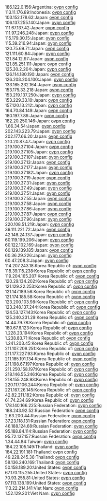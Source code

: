 186.122.0.156:Argentina: [ovpn config](vpn/186_122_0_156.ovpn)  
113.11.176.89:Indonesia: [ovpn config](vpn/113_11_176_89.ovpn)  
103.152.178.62:Japan: [ovpn config](vpn/103_152_178_62.ovpn)  
106.137.255.140:Japan: [ovpn config](vpn/106_137_255_140.ovpn)  
111.67.137.42:Japan: [ovpn config](vpn/111_67_137_42.ovpn)  
111.97.246.248:Japan: [ovpn config](vpn/111_97_246_248.ovpn)  
115.179.30.15:Japan: [ovpn config](vpn/115_179_30_15.ovpn)  
115.39.216.94:Japan: [ovpn config](vpn/115_39_216_94.ovpn)  
120.75.69.71:Japan: [ovpn config](vpn/120_75_69_71.ovpn)  
121.111.60.84:Japan: [ovpn config](vpn/121_111_60_84.ovpn)  
121.84.12.97:Japan: [ovpn config](vpn/121_84_12_97.ovpn)  
121.85.251.111:Japan: [ovpn config](vpn/121_85_251_111.ovpn)  
125.30.2.204:Japan: [ovpn config](vpn/125_30_2_204.ovpn)  
126.114.180.190:Japan: [ovpn config](vpn/126_114_180_190.ovpn)  
126.203.204.100:Japan: [ovpn config](vpn/126_203_204_100.ovpn)  
133.165.232.164:Japan: [ovpn config](vpn/133_165_232_164.ovpn)  
153.175.33.218:Japan: [ovpn config](vpn/153_175_33_218.ovpn)  
153.219.137.250:Japan: [ovpn config](vpn/153_219_137_250.ovpn)  
153.229.33.10:Japan: [ovpn config](vpn/153_229_33_10.ovpn)  
157.120.13.212:Japan: [ovpn config](vpn/157_120_13_212.ovpn)  
164.70.84.149:Japan: [ovpn config](vpn/164_70_84_149.ovpn)  
180.197.7.89:Japan: [ovpn config](vpn/180_197_7_89.ovpn)  
182.20.250.146:Japan: [ovpn config](vpn/182_20_250_146.ovpn)  
1.66.34.54:Japan: [ovpn config](vpn/1_66_34_54.ovpn)  
202.143.223.79:Japan: [ovpn config](vpn/202_143_223_79.ovpn)  
202.177.66.20:Japan: [ovpn config](vpn/202_177_66_20.ovpn)  
210.20.87.47:Japan: [ovpn config](vpn/210_20_87_47.ovpn)  
219.100.37.104:Japan: [ovpn config](vpn/219_100_37_104.ovpn)  
219.100.37.105:Japan: [ovpn config](vpn/219_100_37_105.ovpn)  
219.100.37.107:Japan: [ovpn config](vpn/219_100_37_107.ovpn)  
219.100.37.13:Japan: [ovpn config](vpn/219_100_37_13.ovpn)  
219.100.37.177:Japan: [ovpn config](vpn/219_100_37_177.ovpn)  
219.100.37.182:Japan: [ovpn config](vpn/219_100_37_182.ovpn)  
219.100.37.19:Japan: [ovpn config](vpn/219_100_37_19.ovpn)  
219.100.37.31:Japan: [ovpn config](vpn/219_100_37_31.ovpn)  
219.100.37.49:Japan: [ovpn config](vpn/219_100_37_49.ovpn)  
219.100.37.51:Japan: [ovpn config](vpn/219_100_37_51.ovpn)  
219.100.37.55:Japan: [ovpn config](vpn/219_100_37_55.ovpn)  
219.100.37.58:Japan: [ovpn config](vpn/219_100_37_58.ovpn)  
219.100.37.86:Japan: [ovpn config](vpn/219_100_37_86.ovpn)  
219.100.37.87:Japan: [ovpn config](vpn/219_100_37_87.ovpn)  
219.100.37.96:Japan: [ovpn config](vpn/219_100_37_96.ovpn)  
220.108.51.219:Japan: [ovpn config](vpn/220_108_51_219.ovpn)  
39.111.221.72:Japan: [ovpn config](vpn/39_111_221_72.ovpn)  
42.148.24.137:Japan: [ovpn config](vpn/42_148_24_137.ovpn)  
60.119.199.206:Japan: [ovpn config](vpn/60_119_199_206.ovpn)  
60.122.102.169:Japan: [ovpn config](vpn/60_122_102_169.ovpn)  
60.129.139.185:Japan: [ovpn config](vpn/60_129_139_185.ovpn)  
60.36.29.226:Japan: [ovpn config](vpn/60_36_29_226.ovpn)  
60.47.208.3:Japan: [ovpn config](vpn/60_47_208_3.ovpn)  
114.207.243.18:Korea Republic of: [ovpn config](vpn/114_207_243_18.ovpn)  
118.39.115.238:Korea Republic of: [ovpn config](vpn/118_39_115_238.ovpn)  
119.204.165.207:Korea Republic of: [ovpn config](vpn/119_204_165_207.ovpn)  
120.29.134.202:Korea Republic of: [ovpn config](vpn/120_29_134_202.ovpn)  
121.129.22.253:Korea Republic of: [ovpn config](vpn/121_129_22_253.ovpn)  
121.147.189.56:Korea Republic of: [ovpn config](vpn/121_147_189_56.ovpn)  
121.174.185.58:Korea Republic of: [ovpn config](vpn/121_174_185_58.ovpn)  
123.200.103.98:Korea Republic of: [ovpn config](vpn/123_200_103_98.ovpn)  
123.248.137.244:Korea Republic of: [ovpn config](vpn/123_248_137_244.ovpn)  
124.53.127.143:Korea Republic of: [ovpn config](vpn/124_53_127_143.ovpn)  
125.240.231.29:Korea Republic of: [ovpn config](vpn/125_240_231_29.ovpn)  
14.44.79.78:Korea Republic of: [ovpn config](vpn/14_44_79_78.ovpn)  
180.67.6.123:Korea Republic of: [ovpn config](vpn/180_67_6_123.ovpn)  
1.228.23.194:Korea Republic of: [ovpn config](vpn/1_228_23_194.ovpn)  
1.238.83.71:Korea Republic of: [ovpn config](vpn/1_238_83_71.ovpn)  
1.241.203.45:Korea Republic of: [ovpn config](vpn/1_241_203_45.ovpn)  
211.107.209.251:Korea Republic of: [ovpn config](vpn/211_107_209_251.ovpn)  
211.177.227.93:Korea Republic of: [ovpn config](vpn/211_177_227_93.ovpn)  
211.185.191.134:Korea Republic of: [ovpn config](vpn/211_185_191_134.ovpn)  
211.198.67.197:Korea Republic of: [ovpn config](vpn/211_198_67_197.ovpn)  
211.250.158.197:Korea Republic of: [ovpn config](vpn/211_250_158_197.ovpn)  
218.146.55.246:Korea Republic of: [ovpn config](vpn/218_146_55_246.ovpn)  
218.155.248.93:Korea Republic of: [ovpn config](vpn/218_155_248_93.ovpn)  
220.117.106.244:Korea Republic of: [ovpn config](vpn/220_117_106_244.ovpn)  
221.167.26.145:Korea Republic of: [ovpn config](vpn/221_167_26_145.ovpn)  
42.82.211.182:Korea Republic of: [ovpn config](vpn/42_82_211_182.ovpn)  
61.74.234.69:Korea Republic of: [ovpn config](vpn/61_74_234_69.ovpn)  
178.140.166.225:Russian Federation: [ovpn config](vpn/178_140_166_225.ovpn)  
188.243.92.52:Russian Federation: [ovpn config](vpn/188_243_92_52.ovpn)  
2.63.200.44:Russian Federation: [ovpn config](vpn/2_63_200_44.ovpn)  
37.23.118.131:Russian Federation: [ovpn config](vpn/37_23_118_131.ovpn)  
46.188.124.68:Russian Federation: [ovpn config](vpn/46_188_124_68.ovpn)  
95.188.84.114:Russian Federation: [ovpn config](vpn/95_188_84_114.ovpn)  
95.72.137.157:Russian Federation: [ovpn config](vpn/95_72_137_157.ovpn)  
1.34.44.84:Taiwan: [ovpn config](vpn/1_34_44_84.ovpn)  
184.22.105.149:Thailand: [ovpn config](vpn/184_22_105_149.ovpn)  
184.22.191.181:Thailand: [ovpn config](vpn/184_22_191_181.ovpn)  
49.228.245.36:Thailand: [ovpn config](vpn/49_228_245_36.ovpn)  
58.136.240.169:Thailand: [ovpn config](vpn/58_136_240_169.ovpn)  
50.158.189.20:United States: [ovpn config](vpn/50_158_189_20.ovpn)  
67.170.115.255:United States: [ovpn config](vpn/67_170_115_255.ovpn)  
70.93.255.81:United States: [ovpn config](vpn/70_93_255_81.ovpn)  
97.113.138.199:United States: [ovpn config](vpn/97_113_138_199.ovpn)  
113.22.214.141:Viet Nam: [ovpn config](vpn/113_22_214_141.ovpn)  
1.52.129.201:Viet Nam: [ovpn config](vpn/1_52_129_201.ovpn)  
